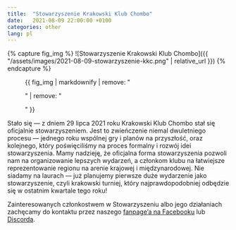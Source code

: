 ```yaml
---
title:  "Stowarzyszenie Krakowski Klub Chombo"
date:   2021-08-09 22:00:00 +0100
categories: other
lang: pl
---
```


{% capture fig_img %}
![Stowarzyszenie Krakowski Klub Chombo]({{ "/assets/images/2021-08-09-stowarzyszenie-kkc.png" | relative_url }})
{% endcapture %}

<figure>
  {{ fig_img | markdownify | remove: "<p>" | remove: "</p>" }}
</figure>

Stało się — z dniem 29 lipca 2021 roku Krakowski Klub Chombo stał się oficjalnie stowarzyszeniem. Jest to zwieńczenie niemal dwuletniego procesu — jednego roku wspólnej gry i planów na przyszłość, oraz kolejnego, który poświęciliśmy na proces formalny i rozwój idei stowarzyszenia. Mamy nadzieję, że oficjalna forma stowarzyszenia pozwoli nam na organizowanie lepszych wydarzeń, a członkom klubu na łatwiejsze reprezentowanie regionu na arenie krajowej i międzynarodowej. Nie siadamy na laurach — już planujemy pierwsze duże wydarzenie jako stowarzyszenie, czyli krakowski turniej, który najprawdopodobniej odbędzie się w ostatnim kwartale tego roku!

Zainteresowanych członkostwem w Stowarzyszeniu albo jego działaniach zachęcamy do kontaktu przez naszego [fanpage’a na Facebooku](https://fb.me/chombo.club) lub [Discorda](https://discord.gg/Hx4Muag).

